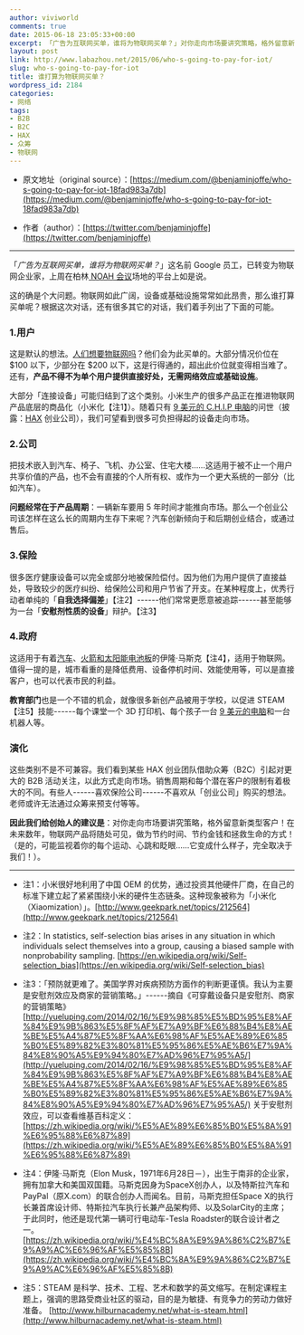 ```yaml
---
author: viviworld
comments: true
date: 2015-06-18 23:05:33+00:00
excerpt: 「广告为互联网买单，谁将为物联网买单？」对你走向市场要讲究策略，格外留意新类型客户！在未来数年，物联网产品将随处可见，做为节约时间、节约金钱和拯救生命的方式！（是的，可能监视着你的每个运动、心跳和眨眼……它变成什么样子，完全取决于我们！）
layout: post
link: http://www.labazhou.net/2015/06/who-s-going-to-pay-for-iot/
slug: who-s-going-to-pay-for-iot
title: 谁打算为物联网买单？
wordpress_id: 2184
categories:
- 网络
tags:
- B2B
- B2C
- HAX
- 众筹
- 物联网
---
```



	
  * 原文地址（original source）：[https://medium.com/@benjaminjoffe/who-s-going-to-pay-for-iot-18fad983a7db](https://medium.com/@benjaminjoffe/who-s-going-to-pay-for-iot-18fad983a7db)

	
  * 作者（author）：[https://twitter.com/benjaminjoffe](https://twitter.com/benjaminjoffe)





* * *



「_广告为互联网买单，谁将为物联网买单？_」这名前 Google 员工，已转变为物联网企业家，上周在柏林[ NOAH 会议](https://www.noah-conference.com/)场地的平台上如是说。

这的确是个大问题。物联网如此广阔，设备或基础设施常常如此昂贵，那么谁打算买单呢？根据这次对话，还有很多其它的对话，我们着手列出了下面的可能。


### 1.用户


这是默认的想法。[人们想要物联网吗](http://www.labazhou.net/2014/05/simplicity-complexity-coin/)？他们会为此买单的。大部分情况价位在 $100 以下，少部分在 $200 以下，这是行得通的，超出此价位就变得相当难了。还有，**产品不得不为单个用户提供直接好处，无需网络效应或基础设施**。

大部分「连接设备」可能归结到了这个类别。小米生产的很多产品正在推进物联网产品底层的商品化（小米化【注1】）。随着只有 [9 美元的 C.H.I.P 电脑](https://www.kickstarter.com/projects/1598272670/chip-the-worlds-first-9-computer/)的问世（披露：[HAX](http://www.hax.co/) 创业公司），我们可望看到很多可负担得起的设备走向市场。


### 2.公司


把技术嵌入到汽车、椅子、飞机、办公室、住宅大楼……这适用于被不止一个用户共享价值的产品，也不会有直接的个人所有权、或作为一个更大系统的一部分（比如汽车）。

**问题经常在于产品周期**：一辆新车要用 5 年时间才能推向市场。那么一个创业公司该怎样在这么长的周期内生存下来呢？汽车创新倾向于和后期创业结合，或通过售后。


### 3.保险


很多医疗健康设备可以完全或部分地被保险偿付。因为他们为用户提供了直接益处，导致较少的医疗纠纷、给保险公司和用户节省了开支。在某种程度上，优秀行动者单纯的「**自我选择偏差**」【注2】------他们常常更愿意被追踪------甚至能够为一台「**安慰剂性质的设备**」辩护。【注3】


### 4.政府


这适用于有着[汽车](http://www.forbes.com/sites/joannmuller/2013/05/11/the-real-reason-tesla-is-still-alive-and-other-green-car-companies-arent/)、[火箭和太阳能电池板](http://rt.com/usa/264065-musk-tesla-government-subsidies/)的伊隆·马斯克【注4】，适用于物联网。值得一提的是，城市看重的是降低费用、设备停机时间、效能使用等，可以是直接客户，也可以代表市民的利益。

**教育部门**也是一个不错的机会，就像很多新创产品被用于学校，以促进 STEAM 【注5】技能------每个课堂一个 3D 打印机、每个孩子一台 [9 美元的电脑](https://www.kickstarter.com/projects/1598272670/chip-the-worlds-first-9-computer/)和一台机器人等。


### 演化


这些类别不是不可兼容。我们看到某些 HAX 创业团队借助众筹（B2C）引起对更大的 B2B 活动关注，以此方式走向市场。销售周期和每个潜在客户的限制有着极大的不同。有些人------喜欢保险公司------不喜欢从「创业公司」购买的想法。老师或许无法通过众筹来预支付等等。

**因此我们给创始人的建议是**：对你走向市场要讲究策略，格外留意新类型客户！在未来数年，物联网产品将随处可见，做为节约时间、节约金钱和拯救生命的方式！（是的，可能监视着你的每个运动、心跳和眨眼……它变成什么样子，完全取决于我们！）。



* * *






	
  * 注1：小米很好地利用了中国 OEM 的优势，通过投资其他硬件厂商，在自己的标准下建立起了紧紧围绕小米的硬件生态链条。这种现象被称为「小米化（Xiaomization）」。[http://www.geekpark.net/topics/212564](http://www.geekpark.net/topics/212564)

	
  * 注2：In statistics, self-selection bias arises in any situation in which individuals select themselves into a group, causing a biased sample with nonprobability sampling. [https://en.wikipedia.org/wiki/Self-selection_bias](https://en.wikipedia.org/wiki/Self-selection_bias)

	
  * 注3：「预防就更难了。美国学界对疾病预防方面作的判断更谨慎。我认为主要是安慰剂效应及商家的营销策略。」------摘自《可穿戴设备只是安慰剂、商家的营销策略》[http://yueluping.com/2014/02/16/%E9%98%85%E5%BD%95%E8%AF%84%E9%9B%863%E5%8F%AF%E7%A9%BF%E6%88%B4%E8%AE%BE%E5%A4%87%E5%8F%AA%E6%98%AF%E5%AE%89%E6%85%B0%E5%89%82%E3%80%81%E5%95%86%E5%AE%B6%E7%9A%84%E8%90%A5%E9%94%80%E7%AD%96%E7%95%A5/](http://yueluping.com/2014/02/16/%E9%98%85%E5%BD%95%E8%AF%84%E9%9B%863%E5%8F%AF%E7%A9%BF%E6%88%B4%E8%AE%BE%E5%A4%87%E5%8F%AA%E6%98%AF%E5%AE%89%E6%85%B0%E5%89%82%E3%80%81%E5%95%86%E5%AE%B6%E7%9A%84%E8%90%A5%E9%94%80%E7%AD%96%E7%95%A5/) 关于安慰剂效应，可以查看维基百科定义：[https://zh.wikipedia.org/wiki/%E5%AE%89%E6%85%B0%E5%8A%91%E6%95%88%E6%87%89](https://zh.wikipedia.org/wiki/%E5%AE%89%E6%85%B0%E5%8A%91%E6%95%88%E6%87%89)

	
  * 注4：伊隆·马斯克（Elon Musk，1971年6月28日－），出生于南非的企业家，拥有加拿大和美国双国籍。马斯克因身为SpaceX创办人，以及特斯拉汽车和PayPal（原X.com）的联合创办人而闻名。目前，马斯克担任Space X的执行长兼首席设计师、特斯拉汽车执行长兼产品架构师、以及SolarCity的主席；于此同时，他还是现代第一辆可行电动车-Tesla Roadster的联合设计者之一。[https://zh.wikipedia.org/wiki/%E4%BC%8A%E9%9A%86%C2%B7%E9%A9%AC%E6%96%AF%E5%85%8B](https://zh.wikipedia.org/wiki/%E4%BC%8A%E9%9A%86%C2%B7%E9%A9%AC%E6%96%AF%E5%85%8B)

	
  * 注5：STEAM 是科学、技术、工程、艺术和数学的英文缩写。在制定课程主题上，强调的思路受商业社区的驱动，目的是为敏捷、有竞争力的劳动力做好准备。 [http://www.hilburnacademy.net/what-is-steam.html](http://www.hilburnacademy.net/what-is-steam.html)


